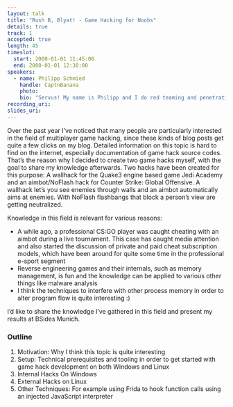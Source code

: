 ```yaml
---
layout: talk
title: "Rush B, Blyat! - Game Hacking for Noobs"
details: true
track: 1
accepted: true
length: 45
timeslot:
  start: 2000-01-01 11:45:00
  end: 2000-01-01 12:30:00
speakers: 
  - name: Philipp Schmied
    handle: CaptnBanana
    photo: 
    bio: "Servus! My name is Philipp and I do red teaming and penetration testing. My main interests are in the field of reverse engineering and exploit development. I'm blogging regularly about those topics at https://bananamafia.dev."
recording_uri: 
slides_uri: 
---
```


Over the past year I’ve noticed that many people are particularly interested in the field of multiplayer game hacking, since these kinds of blog posts get quite a few clicks on my blog.
Detailed information on this topic is hard to find on the internet, especially documentation of game hack source codes.
That’s the reason why I decided to create two game hacks myself, with the goal to share my knowledge afterwards.
Two hacks have been created for this purpose: A wallhack for the Quake3 engine based game Jedi Academy and an aimbot/NoFlash hack for Counter Strike: Global Offensive.
A wallhack let’s you see enemies through walls and an aimbot automatically aims at enemies.
With NoFlash flashbangs that block a person’s view are getting neutralized.

Knowledge in this field is relevant for various reasons:

 * A while ago, a professional CS:GO player was caught cheating with an aimbot during a live
tournament. This case has caught media attention and also started the discussion of private
and paid cheat subscription models, which have been around for quite some time in the
professional e-sport segment
 * Reverse engineering games and their internals, such as memory management, is fun and the
knowledge can be applied to various other things like malware analysis
 * I think the techniques to interfere with other process memory in order to alter program flow
is quite interesting :)

I’d like to share the knowledge I’ve gathered in this field and present my results at BSides Munich.


### Outline

1. Motivation: Why I think this topic is quite interesting
2. Setup: Technical prerequisites and tooling in order to get started with game hack development on both Windows and Linux
3. Internal Hacks On Windows
4. External Hacks on Linux
5. Other Techniques: For example using Frida to hook function calls using an injected JavaScript interpreter

